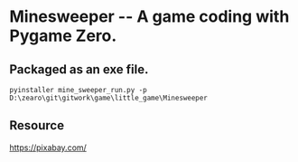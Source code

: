 # Minesweeper -- A game coding with Pygame Zero.

## Packaged as an exe file.

```pyinstaller mine_sweeper_run.py -p D:\zearo\git\gitwork\game\little_game\Minesweeper```


## Resource
https://pixabay.com/
